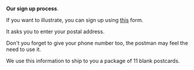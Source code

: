 **Our sign up process**.

If you want to illustrate, you can sign up using <a href="https://yourmailproject.typeform.com/to/krhWpQJZ" target="_blank">this</a> form.

It asks you to enter your postal address.

Don't you forget to give your phone number too, the postman may feel the need to use it.

We use this information to ship to you a package of 11 blank postcards.
